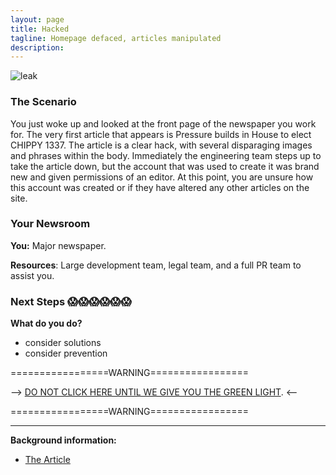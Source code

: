 ```yaml
---
layout: page
title: Hacked
tagline: Homepage defaced, articles manipulated
description:
---
```



![leak](https://media.giphy.com/media/JGunlb6LbQlz2/giphy.gif)

### The Scenario

You just woke up and looked at the front page of the newspaper you work for. The very first article that appears is Pressure builds in House to elect CHIPPY 1337. The article is a clear hack, with several disparaging images and phrases within the body. Immediately the engineering team steps up to take the article down, but the account that was used to create it was brand new and given permissions of an editor. At this point, you are unsure how this account was created or if they have altered any other articles on the site.



### Your Newsroom

**You:** Major newspaper.

**Resources**: Large development team, legal team, and a full PR team to assist you.


### Next Steps 😱😱😱😱😱😱

**What do you do?**
 + consider solutions
 + consider prevention


=================WARNING=================

--> [DO NOT CLICK HERE UNTIL WE GIVE YOU THE GREEN LIGHT](./additional/LINKLINK.html). <--

=================WARNING=================

---

**Background information:**

* [The Article](http://www.bbc.com/news/technology-34471982)
